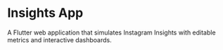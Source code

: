# Insights App

A Flutter web application that simulates Instagram Insights with editable metrics and interactive dashboards.
